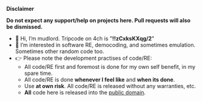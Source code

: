 **Disclaimer**

**Do not expect any support/help on projects here. Pull requests will also be dismissed.**

- 👋 Hi, I’m mudlord. Tripcode on 4ch is "**!!zCxksKXqg/2**" 
- 👀 I’m interested in software RE, democoding, and sometimes emulation. Sometimes other random code too.
- 👉 Please note the development practises of code/RE:
   - All code/RE first and foremost is done for my own self benefit, in my spare time.
   - All code/RE is done **whenever I feel like** and **when its done**.
   - Use **at own risk**. All code/RE is released without any warranties, etc.
   - **All** code here is released into the [public domain](https://unlicense.org/).
